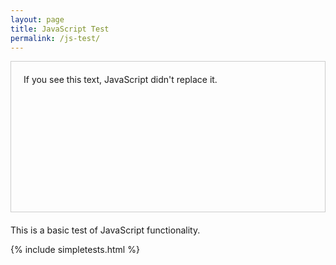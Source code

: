 ```yaml
---
layout: page
title: JavaScript Test
permalink: /js-test/
---
```


<div id="react-root" style="border: 1px solid #ccc; min-height: 200px; padding: 20px; margin-bottom: 20px;">
  If you see this text, JavaScript didn't replace it.
</div>

This is a basic test of JavaScript functionality.

{% include simpletests.html %}
